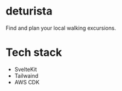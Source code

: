 # deturista
Find and plan your local walking excursions.

# Tech stack

* SvelteKit
* Tailwaind
* AWS CDK
